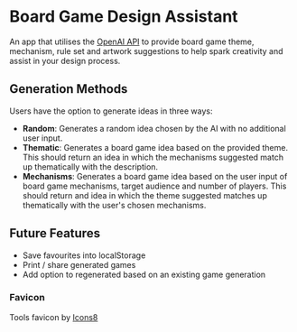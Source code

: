 # Board Game Design Assistant

An app that utilises the [OpenAI API](https://platform.openai.com/) to provide board game theme, mechanism, rule set and artwork suggestions to help spark creativity and assist in your design process.

## Generation Methods

Users have the option to generate ideas in three ways:

-   **Random**: Generates a random idea chosen by the AI with no additional user input.
-   **Thematic**: Generates a board game idea based on the provided theme. This should return an idea in which the mechanisms suggested match up thematically with the description.
-   **Mechanisms**: Generates a board game idea based on the user input of board game mechanisms, target audience and number of players. This should return and idea in which the theme suggested matches up thematically with the user's chosen mechanisms.

## Future Features

-   Save favourites into localStorage
-   Print / share generated games
-   Add option to regenerated based on an existing game generation

### Favicon

Tools favicon by [Icons8]("https://icons8.com")
